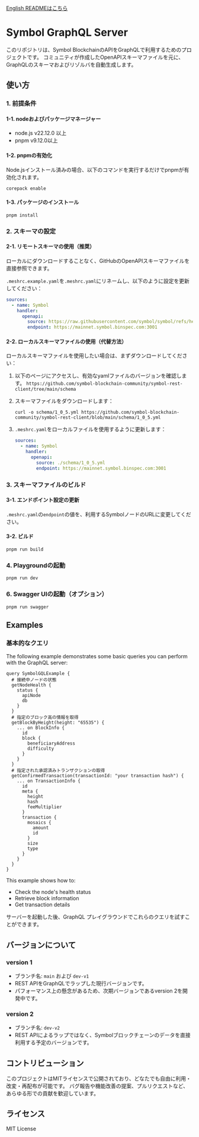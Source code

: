 [English READMEはこちら](README.md)

# Symbol GraphQL Server

このリポジトリは、Symbol BlockchainのAPIをGraphQLで利用するためのプロジェクトです。
コミュニティが作成したOpenAPIスキーマファイルを元に、GraphQLのスキーマおよびリゾルバを自動生成します。

## 使い方
### 1. 前提条件

#### 1-1. nodeおよびパッケージマネージャー

- node.js v22.12.0 以上
- pnpm v9.12.0以上

#### 1-2. pnpmの有効化

Node.jsインストール済みの場合、以下のコマンドを実行するだけでpnpmが有効化されます。

```
corepack enable
```

#### 1-3. パッケージのインストール

```
pnpm install
```

### 2. スキーマの設定

#### 2-1. リモートスキーマの使用（推奨）
ローカルにダウンロードすることなく、GitHubのOpenAPIスキーマファイルを直接参照できます。

`.meshrc.example.yaml`を`.meshrc.yaml`にリネームし、以下のように設定を更新してください：

```yaml
sources:
  - name: Symbol
    handler:
      openapi:
        source: https://raw.githubusercontent.com/symbol/symbol/refs/heads/new-docs/openapi/openapi-symbol.yml
        endpoint: https://mainnet.symbol.binspec.com:3001
```

#### 2-2. ローカルスキーマファイルの使用（代替方法）
ローカルスキーマファイルを使用したい場合は、まずダウンロードしてください：

1. 以下のページにアクセスし、有効なyamlファイルのバージョンを確認します。
   `https://github.com/symbol-blockchain-community/symbol-rest-client/tree/main/schema`

2. スキーマファイルをダウンロードします：
   ```
   curl -o schema/1_0_5.yml https://github.com/symbol-blockchain-community/symbol-rest-client/blob/main/schema/1_0_5.yml
   ```

3. `.meshrc.yaml`をローカルファイルを使用するように更新します：
   ```yaml
   sources:
     - name: Symbol
       handler:
         openapi:
           source: ./schema/1_0_5.yml
           endpoint: https://mainnet.symbol.binspec.com:3001
   ```

### 3. スキーマファイルのビルド

#### 3-1. エンドポイント設定の更新
`.meshrc.yaml`の`endpoint`の値を、利用するSymbolノードのURLに変更してください。

#### 3-2. ビルド
```
pnpm run build
```

### 4. Playgroundの起動

```
pnpm run dev
```

### 6. Swagger UIの起動（オプション）

```
pnpm run swagger
```

## Examples
### 基本的なクエリ
The following example demonstrates some basic queries you can perform with the GraphQL server:

```
query SymbolGQLExample {
  # 接続中ノードの状態
  getNodeHealth {
    status {
      apiNode
      db
    }
  }
  # 指定のブロック高の情報を取得
  getBlockByHeight(height: "65535") {
    ... on BlockInfo {
      id
      block {
        beneficiaryAddress
        difficulty
      }
    }
  }
  # 指定された承認済みトランザクションの取得
  getConfirmedTransaction(transactionId: "your transaction hash") {
    ... on TransactionInfo {
      id
      meta {
        height
        hash
        feeMultiplier
      }
      transaction {
        mosaics {
          amount
          id
        }
        size
        type
      }
    }
  }
}
```

This example shows how to:
- Check the node's health status
- Retrieve block information
- Get transaction details

サーバーを起動した後、GraphQL プレイグラウンドでこれらのクエリを試すことができます。

## バージョンについて

### version 1
- ブランチ名: `main` および `dev-v1`
- REST APIをGraphQLでラップした現行バージョンです。
- パフォーマンス上の懸念があるため、次期バージョンであるversion 2を開発中です。

### version 2
- ブランチ名: `dev-v2`
- REST APIによるラップではなく、Symbolブロックチェーンのデータを直接利用する予定のバージョンです。

## コントリビューション

このプロジェクトはMITライセンスで公開されており、どなたでも自由に利用・改変・再配布が可能です。
バグ報告や機能改善の提案、プルリクエストなど、あらゆる形での貢献を歓迎しています。

## ライセンス

MIT License
